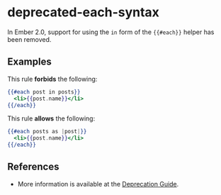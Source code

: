 # deprecated-each-syntax

In Ember 2.0, support for using the `in` form of the `{{#each}}` helper
has been removed.

## Examples

This rule **forbids** the following:

```hbs
{{#each post in posts}}
  <li>{{post.name}}</li>
{{/each}}
```

This rule **allows** the following:

```hbs
{{#each posts as |post|}}
  <li>{{post.name}}</li>
{{/each}}
```

## References

* More information is available at the [Deprecation Guide](http://emberjs.com/deprecations/v1.x/#toc_code-in-code-syntax-for-code-each-code).

